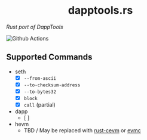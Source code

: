 # <h1 align="center"> dapptools.rs </h1>

*Rust port of DappTools*

![Github Actions](https://github.com/gakonst/dapptools-rs/workflows/Tests/badge.svg)

## Supported Commands

* seth
    * [x] `--from-ascii`
    * [x] `--to-checksum-address`
    * [x] `--to-bytes32`
    * [x] `block`
    * [x] `call` (partial)
* dapp
    * [ ]
* hevm
    * TBD / May be replaced with [rust-cevm](https://github.com/brockelmore/rust-cevm/) or [evmc](https://github.com/ethereum/evmc/blob/master/examples/example-rust-vm/src/lib.rs#L12)
